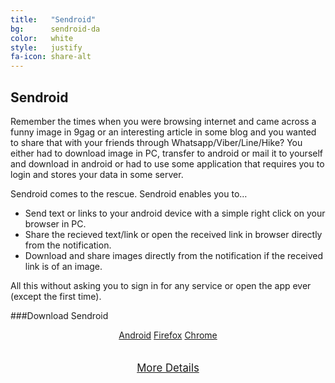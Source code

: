 ```yaml
---
title:	 "Sendroid"
bg:	     sendroid-da
color:	 white
style:	 justify
fa-icon: share-alt
---
```

## Sendroid
Remember the times when you were browsing internet and came across a funny image in 9gag or an interesting article in some blog and you wanted to share that with your friends through Whatsapp/Viber/Line/Hike? You either had to download image in PC, transfer to android or mail it to yourself and download in android or had to use some application that requires you to login and stores your data in some server.

Sendroid comes to the rescue. Sendroid enables you to…

- Send text or links to your android device with a simple right click on your browser in PC.
- Share the recieved text/link or open the received link in browser directly from the notification.
- Download and share images directly from the notification if the received link is of an image.

All this without asking you to sign in for any service or open the app ever (except the first time).

###Download Sendroid
<div style="text-align: center;">
	<a href="#">Android</a>
	<a href="#">Firefox</a>
	<a href="#">Chrome</a>
</div>
<p></p>
<div style="text-align: center; font-size: 1.2em; padding-top: 20px;">
	<i class="fa fa-hand-o-right"></i> <a href="./Sendroid">More Details</a> <i class="fa fa-hand-o-left"></i>
	<p></p>
</div>
